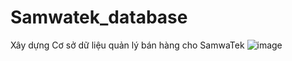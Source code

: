 # Samwatek_database
Xây dựng Cơ sở dữ liệu quản lý bán hàng cho SamwaTek
![image](https://github.com/user-attachments/assets/dc92e461-f18e-4a51-8fef-490bf24b8985)

